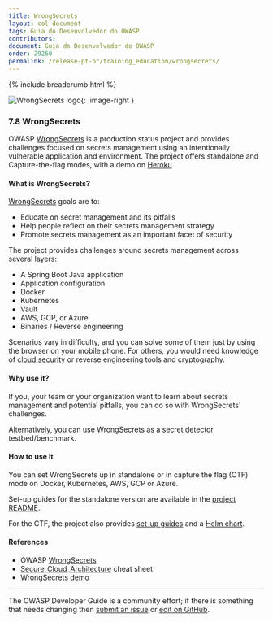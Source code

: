 ```yaml
---
title: WrongSecrets
layout: col-document
tags: Guia do Desenvolvedor do OWASP
contributors:
document: Guia do Desenvolvedor do OWASP
order: 29260
permalink: /release-pt-br/training_education/wrongsecrets/
---
```


{% include breadcrumb.html %}

<style type="text/css">
.image-right {
  height: 180px;
  display: block;
  margin-left: auto;
  margin-right: auto;
  float: right;
}
</style>

![WrongSecrets logo](../../../assets/images/logos/wrongsecrets.png "OWASP WrongSecrets"){: .image-right }

### 7.8 WrongSecrets

OWASP [WrongSecrets][wrongsecrets-project] is a production status project
and provides challenges focused on secrets management using an intentionally vulnerable application and environment.
The project offers standalone and Capture-the-flag modes, with a demo on [Heroku][wsheroku].

#### What is WrongSecrets?

[WrongSecrets][wrongsecrets] goals are to:

* Educate on secret management and its pitfalls
* Help people reflect on their secrets management strategy
* Promote secrets management as an important facet of security

The project provides challenges around secrets management across several layers:

* A Spring Boot Java application
* Application configuration
* Docker
* Kubernetes
* Vault
* AWS, GCP, or Azure
* Binaries / Reverse engineering

Scenarios vary in difficulty, and you can solve some of them just by using the browser on your mobile phone.
For others, you would need knowledge of [cloud security][cscloud] or reverse engineering tools and cryptography.

#### Why use it?

If you, your team or your organization want to learn about secrets management and potential pitfalls,
you can do so with WrongSecrets' challenges.

Alternatively, you can use WrongSecrets as a secret detector testbed/benchmark.

#### How to use it

You can set WrongSecrets up in standalone or in capture the flag (CTF) mode on Docker, Kubernetes, AWS, GCP or Azure.

Set-up guides for the standalone version are available in the [project README][readme].

For the CTF, the project also provides [set-up guides][ctf] and a [Helm chart][wrongsecrets-helm].

#### References

* OWASP [WrongSecrets][wrongsecrets-project]
* [Secure_Cloud_Architecture][cscloud] cheat sheet
* [WrongSecrets demo][wsheroku]

---

The OWASP Developer Guide is a community effort; if there is something that needs changing
then [submit an issue][issue0908] or [edit on GitHub][edit0908].

[cscloud]: https://cheatsheetseries.owasp.org/cheatsheets/Secure_Cloud_Architecture_Cheat_Sheet
[ctf]: https://github.com/OWASP/wrongsecrets/blob/master/ctf-instructions.md
[edit0908]: https://github.com/OWASP/www-project-developer-guide/blob/main/draft/09-training-education/08-wrongsecrets.md
[wsheroku]: https://wrongsecrets.herokuapp.com/
[issue0908]: https://github.com/OWASP/www-project-developer-guide/issues/new?labels=content&template=request.md&title=Update:%2009-training-education/08-wrongsecrets
[readme]: https://github.com/OWASP/wrongsecrets/blob/master/README.md
[wrongsecrets]: https://github.com/OWASP/wrongsecrets
[wrongsecrets-helm]: https://owasp.org/wrongsecrets-ctf-party/
[wrongsecrets-project]: https://owasp.org/www-project-wrongsecrets/
